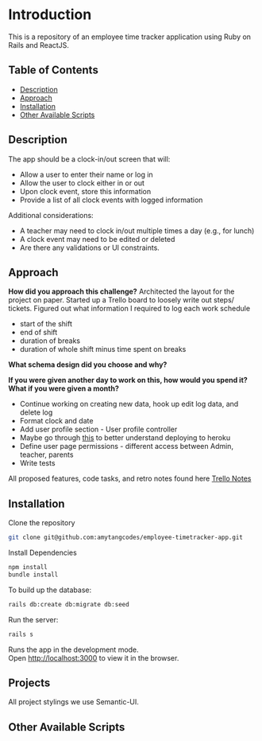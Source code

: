 # Introduction

This is a repository of an employee time tracker application using Ruby on Rails and ReactJS.

## Table of Contents

- [Description](#description)
- [Approach](#approach)
- [Installation](#installation)
- [Other Available Scripts](#other-available-scripts)

## Description

The app should be a clock-in/out screen that will:

- Allow a user to enter their name or log in
- Allow the user to clock either in or out
- Upon clock event, store this information
- Provide a list of all clock events with logged information

Additional considerations:

- A teacher may need to clock in/out multiple times a day (e.g., for lunch)
- A clock event may need to be edited or deleted
- Are there any validations or UI constraints.

## Approach

**How did you approach this challenge?**
Architected the layout for the project on paper.
Started up a Trello board to loosely write out steps/ tickets.
Figured out what information I required to log each work schedule

- start of the shift
- end of shift
- duration of breaks
- duration of whole shift minus time spent on breaks

**What schema design did you choose and why?**

**If you were given another day to work on this, how would you spend it? What if you were given a month?**

- Continue working on creating new data, hook up edit log data, and delete log
- Format clock and date
- Add user profile section - User profile controller
- Maybe go through [this](https://blog.heroku.com/a-rock-solid-modern-web-stack) to better understand deploying to heroku
- Define user page permissions - different access between Admin, teacher, parents
- Write tests

All proposed features, code tasks, and retro notes found here [Trello Notes](https://trello.com/c/5s8QGfAP)

## Installation

Clone the repository

```bash
git clone git@github.com:amytangcodes/employee-timetracker-app.git
```

Install Dependencies

```bash
npm install
bundle install
```

To build up the database:
```bash
rails db:create db:migrate db:seed
```

Run the server:
```bash
rails s
```

Runs the app in the development mode.<br />
Open [http://localhost:3000](http://localhost:3000) to view it in the browser.

## Projects

All project stylings we use Semantic-UI.

<TODO>

## Other Available Scripts

